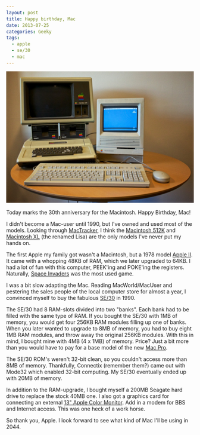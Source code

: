 ```yaml
---
layout: post
title: Happy birthday, Mac
date: 2013-07-25
categories: Geeky
tags:
  - apple
  - se/30
  - mac
---
```



![The Apple II and the Macintosh SE/30 ](/assets/img/20140124-DSC06937-1200x840.jpg " ")

Today marks the 30th anniversary for the Macintosh. Happy Birthday, Mac!

I didn't become a Mac-user until 1990, but I've owned and used most of the models. Looking through [MacTracker][0], I think the [Macintosh 512K][1] and [Macintosh XL][2] (the renamed Lisa) are the only models I've never put my hands on.

The first Apple my family got wasn't a Macintosh, but a 1978 model [Apple II][3]. It came with a whopping 48KB of RAM, which we later upgraded to 64KB. I had a lot of fun with this computer, PEEK'ing and POKE'ing the registers. Naturally, [Space Invaders][7] was the most used game.

I was a bit slow adapting the Mac. Reading MacWorld/MacUser and pestering the sales people of the local computer store for almost a year, I convinced myself to buy the fabulous [SE/30][4] in 1990.

The SE/30 had 8 RAM-slots divided into two "banks". Each bank had to be filled with the same type of RAM.  If you bought the SE/30 with 1MB of memory, you would get four 256KB RAM modules filling up one of banks. When you later wanted to upgrade to 8MB of memory, you had to buy eight 1MB RAM modules, and throw away the original 256KB modules. With this in mind, I bought mine with 4MB (4 x 1MB) of memory. Price? Just a bit more than you would have to pay for a base model of the new [Mac Pro][5].

The SE/30 ROM's weren't 32-bit clean, so you couldn't access more than 8MB of memory. Thankfully, Connectix (remember them?) came out with Mode32 which enabled 32-bit computing. My SE/30 eventually ended up with 20MB of memory.

In addition to the RAM-upgrade, I bought myself a 200MB Seagate hard drive to replace the stock 40MB one. I also got a graphics card for connecting an external [13" Apple Color Monitor][6]. Add in a modem for BBS and Internet access. This was one heck of a work horse.

So thank you, Apple. I look forward to see what kind of Mac I'll be using in 2044.


[0]: http://mactracker.ca/ "Mactracker"
[1]: http://www.apple-history.com/512k "apple-history.com / Macintosh 512K"
[2]: http://www.apple-history.com/lisa "apple-history.com / Lisa/Lisa 2/Mac XL"
[3]: http://www.apple-history.com/aii "apple-history.com / Apple ]["
[4]: http://www.apple-history.com/se30 "apple-history.com / Macintosh SE/30"
[5]: http://www.apple.com/mac-pro/ "Apple - Mac Pro"
[6]: http://www.everymac.com/monitors/apple/classic_monitors/specs/applecolor_highres_rgb.html "AppleColor High-Resolution RGB Monitor Specs @ EveryMac.com"
[7]: https://www.youtube.com/watch?v=JS5JZulzFQE "Apple invaders on Apple ii - YouTube"
